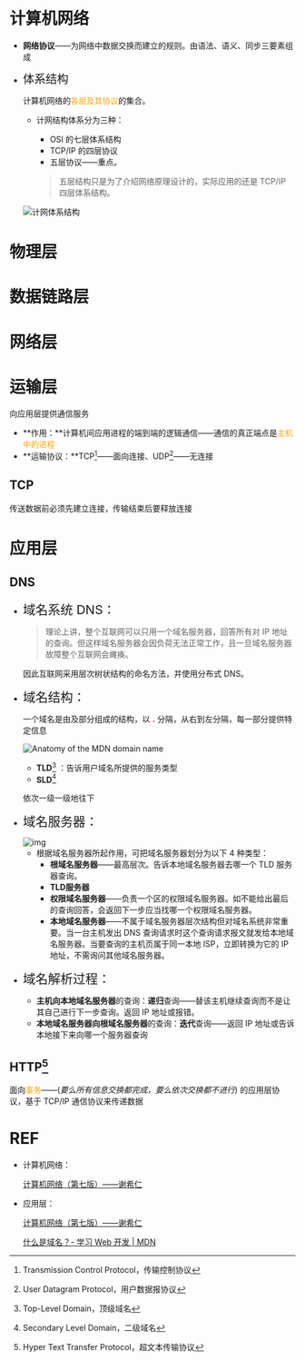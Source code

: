 # 计算机网络

+ **网络协议**——为网络中数据交换而建立的规则。由语法、语义、同步三要素组成

+ <span style="font-size:20px">体系结构</span>

    计算机网络的<span style="color:orange">各层及其协议</span>的集合。

    + 计网结构体系分为三种：

        + OSI 的七层体系结构
        + TCP/IP 的四层协议
        + 五层协议——重点。

        > 五层结构只是为了介绍网络原理设计的，实际应用的还是 TCP/IP 四层体系结构。

    <img alt="计网体系结构" src="https://gj1e.github.io/images/%E4%BA%94%E5%B1%82%E4%BD%93%E7%B3%BB%E7%BB%93%E6%9E%84.png">




# 物理层



# 数据链路层



# 网络层



# 运输层

向应用层提供通信服务

+ **作用：**计算机间应用进程的端到端的逻辑通信——通信的真正端点是<span style="color:orange">主机中的进程</span>
+ **运输协议：**TCP[^ 3]——面向连接、UDP[^ 4]——无连接



## TCP

传送数据前必须先建立连接，传输结束后要释放连接



# 应用层

## DNS

+ <span style="font-size:22px">域名系统 DNS：</span>

    > 理论上讲，整个互联网可以只用一个域名服务器，回答所有对 IP 地址的查询。但这样域名服务器会因负荷无法正常工作，且一旦域名服务器故障整个互联网会瘫痪。

    因此互联网采用层次树状结构的命名方法，并使用分布式 DNS。

+ <span style="font-size:22px">域名结构：</span>

    一个域名是由及部分组成的结构，以 <span style="color:red">**.**</span> 分隔，从右到左分隔，每一部分提供特定信息

    ![Anatomy of the MDN domain name](https://mdn.mozillademos.org/files/11229/structure.png)

    + **TLD**[^1] ：告诉用户域名所提供的服务类型
    + **SLD**[^ 2]

    依次一级一级地往下

+ <span style="font-size:22px">域名服务器：</span>

    <img src="https://gitee.com/ethereal-bang/images/raw/master/20220316142156.jpg" alt="img" />

    + 根据域名服务器所起作用，可把域名服务器划分为以下 4 种类型：
        + **根域名服务器**——最高层次。告诉本地域名服务器去哪一个 TLD 服务器查询。
        + **TLD服务器**
        + **权限域名服务器**——负责一个区的权限域名服务器。如不能给出最后的查询回答，会返回下一步应当找哪一个权限域名服务器。
        + **本地域名服务器**——不属于域名服务器层次结构但对域名系统非常重要。当一台主机发出 DNS 查询请求时这个查询请求报文就发给本地域名服务器。当要查询的主机页属于同一本地 ISP，立即转换为它的 IP 地址，不需询问其他域名服务器。

+ <span style="font-size:22px">域名解析过程：</span>

    + **主机向本地域名服务器**的查询：**递归**查询——替该主机继续查询而不是让其自己进行下一步查询。返回 IP 地址或报错。
    + **本地域名服务器向根域名服务器**的查询：**迭代**查询——返回 IP 地址或告诉本地接下来向哪一个服务器查询



## HTTP[^ 5]

面向<span style="color:orange">事务</span>——(*要么所有信息交换都完成，要么依次交换都不进行*) 的应用层协议，基于 TCP/IP 通信协议来传递数据



# REF

+ 计算机网络：

    [计算机网络（第七版）——谢希仁]()

+ 应用层：

    [计算机网络（第七版）——谢希仁]()

    [什么是域名？- 学习 Web 开发 | MDN](https://developer.mozilla.org/zh-CN/docs/Learn/Common_questions/What_is_a_domain_name)



[^1]: Top-Level Domain，顶级域名
[^ 2]: Secondary Level Domain，二级域名

[^ 3]: Transmission Control Protocol，传输控制协议
[^ 4]: User Datagram Protocol，用户数据报协议
[^ 5]: Hyper Text Transfer Protocol，超文本传输协议

